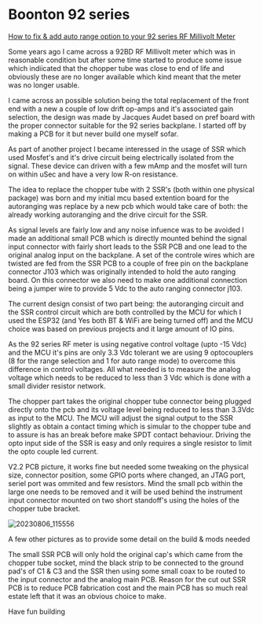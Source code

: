 # Boonton 92 series

<ins>How to fix & add auto range option to your 92 series RF Millivolt Meter</ins>

Some years ago I came across a 92BD RF Millivolt meter which was in reasonable condition
but after some time started to produce some issue which indiicated that the chopper tube
was close to end of life and obviously these are no longer available which kind meant that
the meter was no longer usable.

I came across an possible solution being the total replacement of the front end with a new
a couple of low drift op-amps and it's associated gain selection, the design was made by
Jacques Audet based on pref board with the proper connector suitable for the 92 series backplane.
I started off by making a PCB for it but never build one myself sofar.

As part of another project I became interessed in the usage of SSR which used Mosfet's and
it's drive circuit being electrically isolated from the signal. These device can driven with
a few mAmp and the mosfet will turn on within uSec and have a very low R-on resistance.

The idea to replace the chopper tube with 2 SSR's (both within one physical package) was born
and my initial mcu based extention board for the autoranging was replace by a new pcb which
would take care of both: the already working autoranging and the drive circuit for the SSR.

As signal levels are fairly low and any noise infuence was to be avoided I made an additional
small PCB which is directly mounted behind the signal input connector with fairly short leads 
to the SSR PCB and one lead to the original analog input on the backplane.
A set of the controle wires which are twisted are fed from the SSR PCB to a couple of free pin
on the backplane connector J103 which was originally intended to hold the auto ranging board.
On this connector we also need to make one additional connection being a jumper wire to provide
5 Vdc to the auto ranging connector j103.

The current design consist of two part being: the autoranging circuit and the SSR control circuit
which are both controlled by the MCU for which I used the ESP32 (and Yes both BT & WiFi are being
turned off) and the MCU choice was based on previous projects and it large amount of IO pins.

As the 92 series RF meter is using negative control voltage (upto -15 Vdc) and the MCU it's pins
are only 3.3 Vdc tolerant we are using 9 optocouplers (8 for the range selection and 1 for auto
range mode) to overcome this difference in control voltages. All what needed is to measure the
analog voltage which needs to be reduced to less than 3 Vdc which is done with a small divider
resistor network.

The chopper part takes the original chopper tube connector being plugged directly onto the pcb and
its voltage level being reduced to less than 3.3Vdc as input to the MCU. The MCU will adjust the signal
output to the SSR slightly as obtain a contact timing which is simular to the chopper tube and to
assure is has an break before make SPDT contact behaviour. Driving the opto input side of  the SSR
is easy and only requires a single resistor to limit the opto couple led current.

V2.2 PCB picture, it works fine but needed some tweaking on the physical size, connector position, some
GPIO ports where changed, an JTAG port, seriel port was ommited and few resistors.
Mind the small pcb within the large one needs to be removed and it will be used behind the instrument
input connector mounted on two short standoff's using the holes of the chopper tube bracket.

![20230806_115556](https://github.com/ph-wheels/Boonton_92BD/assets/10708995/48fdfadd-2625-4f61-920f-065d6dd4d30e)

A few other pictures as to provide some detail on the build & mods needed

The small SSR PCB will only hold the original cap's which came from the chopper tube socket, mind the black strip
to be connected to the ground pad's of C1 & C3 and the SSR then using some small coax to be routed to the input
connector and the analog main PCB. Reason for the cut out SSR PCB is to reduce PCB fabrication cost and the main
PCB has so much real estate left that it was an obvious choice to make.

Have fun building
